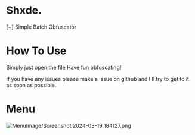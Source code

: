 # Shxde.
[+] Simple Batch Obfuscator

# How To Use
Simply just open the file
Have fun obfuscating!

If you have any issues please make a issue on github and I'll try to get to it as soon as possible.

# Menu

![MenuImage/Screenshot 2024-03-19 184127.png](Shxde./main/MenuImage/Screenshot%202024-03-19%20184127.png)


